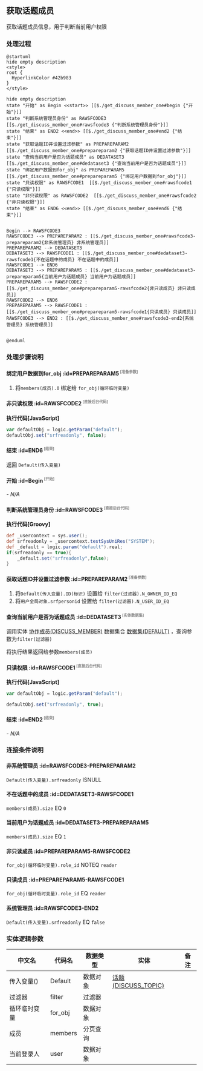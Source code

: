 ## 获取话题成员 <!-- {docsify-ignore-all} -->

   获取话题成员信息，用于判断当前用户权限

### 处理过程

```plantuml
@startuml
hide empty description
<style>
root {
  HyperlinkColor #42b983
}
</style>

hide empty description
state "开始" as Begin <<start>> [[$./get_discuss_member_one#begin {"开始"}]]
state "判断系统管理员身份" as RAWSFCODE3  [[$./get_discuss_member_one#rawsfcode3 {"判断系统管理员身份"}]]
state "结束" as END2 <<end>> [[$./get_discuss_member_one#end2 {"结束"}]]
state "获取话题ID并设置过滤参数" as PREPAREPARAM2  [[$./get_discuss_member_one#prepareparam2 {"获取话题ID并设置过滤参数"}]]
state "查询当前用户是否为话题成员" as DEDATASET3  [[$./get_discuss_member_one#dedataset3 {"查询当前用户是否为话题成员"}]]
state "绑定用户数据到for_obj" as PREPAREPARAM5  [[$./get_discuss_member_one#prepareparam5 {"绑定用户数据到for_obj"}]]
state "只读权限" as RAWSFCODE1  [[$./get_discuss_member_one#rawsfcode1 {"只读权限"}]]
state "非只读权限" as RAWSFCODE2  [[$./get_discuss_member_one#rawsfcode2 {"非只读权限"}]]
state "结束" as END6 <<end>> [[$./get_discuss_member_one#end6 {"结束"}]]


Begin --> RAWSFCODE3
RAWSFCODE3 --> PREPAREPARAM2 : [[$./get_discuss_member_one#rawsfcode3-prepareparam2{非系统管理员} 非系统管理员]]
PREPAREPARAM2 --> DEDATASET3
DEDATASET3 --> RAWSFCODE1 : [[$./get_discuss_member_one#dedataset3-rawsfcode1{不在话题中的成员} 不在话题中的成员]]
RAWSFCODE1 --> END6
DEDATASET3 --> PREPAREPARAM5 : [[$./get_discuss_member_one#dedataset3-prepareparam5{当前用户为话题成员} 当前用户为话题成员]]
PREPAREPARAM5 --> RAWSFCODE2 : [[$./get_discuss_member_one#prepareparam5-rawsfcode2{非只读成员} 非只读成员]]
RAWSFCODE2 --> END6
PREPAREPARAM5 --> RAWSFCODE1 : [[$./get_discuss_member_one#prepareparam5-rawsfcode1{只读成员} 只读成员]]
RAWSFCODE3 --> END2 : [[$./get_discuss_member_one#rawsfcode3-end2{系统管理员} 系统管理员]]


@enduml
```


### 处理步骤说明

#### 绑定用户数据到for_obj :id=PREPAREPARAM5<sup class="footnote-symbol"> <font color=gray size=1>[准备参数]</font></sup>



1. 将`members(成员).0` 绑定给  `for_obj(循环临时变量)`

#### 非只读权限 :id=RAWSFCODE2<sup class="footnote-symbol"> <font color=gray size=1>[直接后台代码]</font></sup>



<p class="panel-title"><b>执行代码[JavaScript]</b></p>

```javascript
var defaultObj = logic.getParam("default");
defaultObj.set("srfreadonly", false);
```

#### 结束 :id=END6<sup class="footnote-symbol"> <font color=gray size=1>[结束]</font></sup>



返回 `Default(传入变量)`

#### 开始 :id=Begin<sup class="footnote-symbol"> <font color=gray size=1>[开始]</font></sup>



*- N/A*
#### 判断系统管理员身份 :id=RAWSFCODE3<sup class="footnote-symbol"> <font color=gray size=1>[直接后台代码]</font></sup>



<p class="panel-title"><b>执行代码[Groovy]</b></p>

```groovy
def _usercontext = sys.user();
def srfreadonly = _usercontext.testSysUniRes("SYSTEM");
def _default = logic.param("default").real;
if(srfreadonly == true){
    _default.set("srfreadonly",false);
}
```

#### 获取话题ID并设置过滤参数 :id=PREPAREPARAM2<sup class="footnote-symbol"> <font color=gray size=1>[准备参数]</font></sup>



1. 将`Default(传入变量).ID(标识)` 设置给  `filter(过滤器).N_OWNER_ID_EQ`
2. 将`用户全局对象.srfpersonid` 设置给  `filter(过滤器).N_USER_ID_EQ`

#### 查询当前用户是否为话题成员 :id=DEDATASET3<sup class="footnote-symbol"> <font color=gray size=1>[实体数据集]</font></sup>



调用实体 [协作成员(DISCUSS_MEMBER)](module/Team/discuss_member.md) 数据集合 [数据集(DEFAULT)](module/Team/discuss_member#数据集合) ，查询参数为`filter(过滤器)`

将执行结果返回给参数`members(成员)`

#### 只读权限 :id=RAWSFCODE1<sup class="footnote-symbol"> <font color=gray size=1>[直接后台代码]</font></sup>



<p class="panel-title"><b>执行代码[JavaScript]</b></p>

```javascript
var defaultObj = logic.getParam("default");

defaultObj.set("srfreadonly", true);
```

#### 结束 :id=END2<sup class="footnote-symbol"> <font color=gray size=1>[结束]</font></sup>



*- N/A*


### 连接条件说明
#### 非系统管理员 :id=RAWSFCODE3-PREPAREPARAM2

`Default(传入变量).srfreadonly` ISNULL
#### 不在话题中的成员 :id=DEDATASET3-RAWSFCODE1

`members(成员).size` EQ `0`
#### 当前用户为话题成员 :id=DEDATASET3-PREPAREPARAM5

`members(成员).size` EQ `1`
#### 非只读成员 :id=PREPAREPARAM5-RAWSFCODE2

`for_obj(循环临时变量).role_id` NOTEQ `reader`
#### 只读成员 :id=PREPAREPARAM5-RAWSFCODE1

`for_obj(循环临时变量).role_id` EQ `reader`
#### 系统管理员 :id=RAWSFCODE3-END2

`Default(传入变量).srfreadonly` EQ `false`


### 实体逻辑参数

|    中文名   |    代码名    |  数据类型    |  实体   |备注 |
| --------| --------| -------- | -------- | --------   |
|传入变量(<i class="fa fa-check"/></i>)|Default|数据对象|[话题(DISCUSS_TOPIC)](module/Team/discuss_topic.md)||
|过滤器|filter|过滤器|||
|循环临时变量|for_obj|数据对象|||
|成员|members|分页查询|||
|当前登录人|user|数据对象|||
